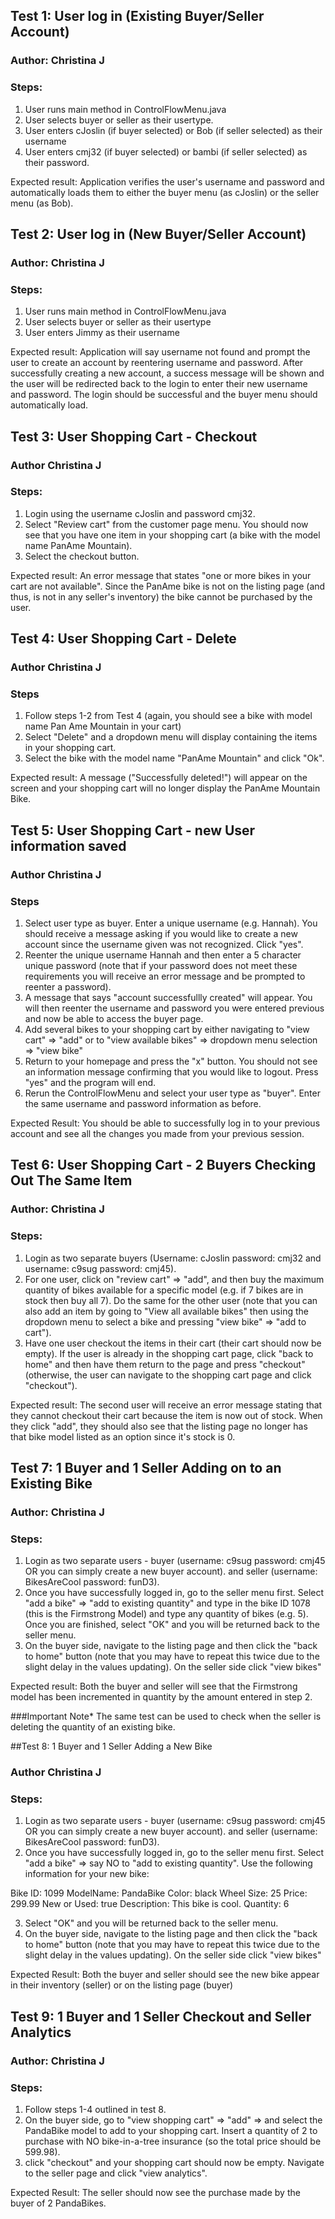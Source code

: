 ## Test 1: User log in (Existing Buyer/Seller Account)
### Author: Christina J
### Steps: 

1) User runs main method in ControlFlowMenu.java
2) User selects buyer or seller as their usertype.
3) User enters cJoslin (if buyer selected) or Bob (if seller selected) as their username
4) User enters cmj32 (if buyer selected) or bambi (if seller selected) as their password.

Expected result: Application verifies the user's username and password and automatically loads them to either the buyer menu (as cJoslin) or the seller menu (as Bob). 

## Test 2: User log in (New Buyer/Seller Account) 
### Author: Christina J
### Steps: 
1) User runs main method in ControlFlowMenu.java 
2) User selects buyer or seller as their usertype 
3) User enters Jimmy as their username

Expected result: Application will say username not found and prompt the user to create an account by reentering username and password. 
After successfully creating a new account, a success message will be shown and the user will be redirected back to the login to enter their 
new username and password. The login should be successful and the buyer menu should automatically load. 

## Test 3: User Shopping Cart - Checkout 
### Author Christina J
### Steps: 
1) Login using the username cJoslin and password cmj32. 
2) Select "Review cart" from the customer page menu. You should now see that you have one item in your shopping cart 
(a bike with the model name PanAme Mountain). 
3) Select the checkout button. 

Expected result: An error message that states "one or more bikes in your cart are not available". Since the PanAme bike 
is not on the listing page (and thus, is not in any seller's inventory) the bike cannot be purchased by the user. 

## Test 4: User Shopping Cart - Delete 
### Author Christina J
### Steps 
1) Follow steps 1-2 from Test 4 (again, you should see a bike with model name Pan Ame Mountain in your cart) 
2) Select "Delete" and a dropdown menu will display containing the items in your shopping cart. 
3) Select the bike with the model name "PanAme Mountain" and click "Ok". 

Expected result: A message ("Successfully deleted!") will appear on the screen and your shopping cart 
will no longer display the PanAme Mountain Bike. 

## Test 5: User Shopping Cart - new User information saved 
### Author Christina J
### Steps
1. Select user type as buyer. Enter a unique username (e.g. Hannah). You should receive a message asking if you would like to create a new account since the username
given was not recognized. Click "yes". 
2. Reenter the unique username Hannah and then enter a 5 character unique password (note that if your password does not 
meet these requirements you will receive an error message and be prompted to reenter a password). 
3. A message that says "account successfullly created" will appear. You will then reenter the username and password you
were entered previous and now be able to access the buyer page. 
4. Add several bikes to your shopping cart by either navigating to "view cart"
 => "add" or to "view available bikes" => dropdown menu selection => "view bike" 
5. Return to your homepage and press the "x" button. You should not see an information message 
confirming that you would like to logout. Press "yes" and the program will end. 
6. Rerun the ControlFlowMenu and select your user type as "buyer". Enter the same username and password information as before.

Expected Result: You should be able to successfully log in to your previous account and see all the changes you made from 
your previous session. 

## Test 6: User Shopping Cart - 2 Buyers Checking Out The Same Item
### Author: Christina J 
### Steps: 
1. Login as two separate buyers (Username: cJoslin password: cmj32 and username: c9sug password: cmj45). 
2. For one user, click on "review cart" => "add", and then buy the maximum quantity of bikes 
available for a specific model (e.g. if 7 bikes are in stock then buy all 7). Do the same for the 
other user (note that you can also add an item by going to "View all available bikes" then using the dropdown
menu to select a bike and pressing "view bike" => "add to cart"). 
3. Have one user checkout the items in their cart (their cart should now be empty). If the user is already in the shopping
cart page, click "back to home" and then have them return to the page and press "checkout" (otherwise, the user can navigate 
to the shopping cart page and click "checkout"). 

Expected result: The second user will receive an error message stating that they cannot checkout their cart
because the item is now out of stock. When they click "add", they should also see that the listing page no 
longer has that bike model listed as an option since it's stock is 0. 


## Test 7: 1 Buyer and 1 Seller Adding on to an Existing Bike
### Author: Christina J
### Steps: 
1) Login as two separate users - buyer (username: c9sug password: cmj45 OR you can simply create a new buyer account). 
and seller (username: BikesAreCool password: funD3). 
2) Once you have successfully logged in, go to the seller menu first. Select "add a bike" => "add to existing quantity"
and type in the bike ID 1078 (this is the Firmstrong Model) and type any quantity of bikes (e.g. 5). Once you are finished, 
select "OK" and you will be returned back to the seller menu. 
3) On the buyer side, navigate to the listing page and then click the "back to home" button (note that you may have to repeat 
this twice due to the slight delay in the values updating). On the seller side click "view bikes"

Expected result: Both the buyer and seller will see that the Firmstrong model has been incremented in quantity by the amount 
entered in step 2. 

###Important Note* The same test can be used to check when the seller is deleting the quantity of an existing bike. 


##Test 8: 1 Buyer and 1 Seller Adding a New Bike
### Author Christina J
### Steps:
1) Login as two separate users - buyer (username: c9sug password: cmj45 OR you can simply create a new buyer account).
   and seller (username: BikesAreCool password: funD3).
2) Once you have successfully logged in, go to the seller menu first. Select "add a bike" => say NO to "add to existing quantity". 
Use the following information for your new bike:

Bike ID: 1099
ModelName: PandaBike
Color: black
Wheel Size: 25
Price: 299.99
New or Used: true
Description: This bike is cool. 
Quantity: 6

3) Select "OK" and you will be returned back to the seller menu.
4) On the buyer side, navigate to the listing page and then click the "back to home" button (note that you may have to repeat
   this twice due to the slight delay in the values updating). On the seller side click "view bikes"

Expected Result: Both the buyer and seller should see the new bike appear in their inventory (seller) or on the listing page (buyer)

## Test 9: 1 Buyer and 1 Seller Checkout and Seller Analytics 
### Author: Christina J
### Steps:
1) Follow steps 1-4 outlined in test 8. 
2) On the buyer side, go to "view shopping cart" => "add" => and select the PandaBike model to add to your shopping cart.
Insert a quantity of 2 to purchase with NO bike-in-a-tree insurance (so the total price should be 599.98). 
3) click "checkout" and your shopping cart should now be empty. Navigate to the seller page and click "view analytics". 

Expected Result: The seller should now see the purchase made by the buyer of 2 PandaBikes. 








